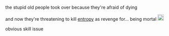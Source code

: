 the stupid old people took over because they're afraid of dying

and now they're threatening to kill [entropy](https://keccak-doomsday.com/the_entropy_framework) as revenge for... being mortal <img width="20px" height="auto" src="/blunder.jpg" />

obvious skill issue
